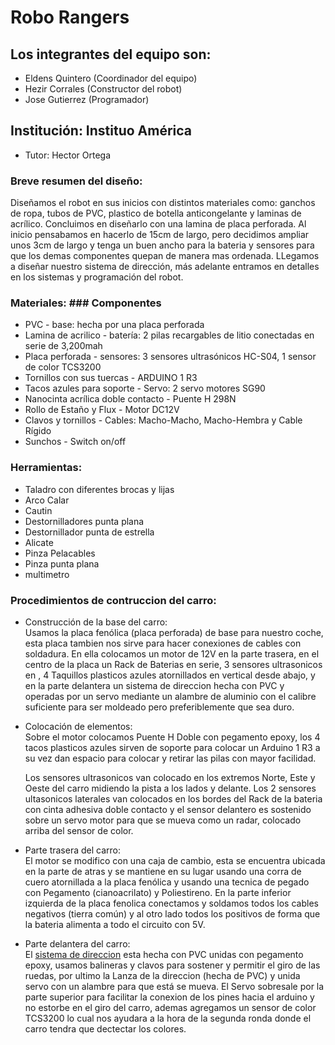 # Robo Rangers 

## Los integrantes del equipo son:
- Eldens Quintero  (Coordinador del equipo)  
- Hezir Corrales (Constructor del robot)
- Jose Gutierrez (Programador)
  
## Institución: Instituo América 
- Tutor: Hector Ortega
  
### Breve resumen del diseño:
Diseñamos el robot en sus inicios con distintos materiales como: ganchos de ropa, tubos de PVC, plastico de botella anticongelante y laminas de acrílico. Concluimos en diseñarlo con una lamina de placa perforada. Al inicio pensabamos en hacerlo de 15cm de largo, pero decidimos ampliar unos 3cm de largo y tenga un buen ancho para la bateria y sensores para que los demas componentes quepan de manera mas ordenada. LLegamos a diseñar nuestro sistema de dirección, más adelante entramos en detalles en los sistemas y programación del robot. 

### Materiales:                                                                                                                ### Componentes
-  PVC                                                                                                                          - base: hecha por una placa perforada
-  Lamina de acrilico                                                                                                           - batería: 2 pilas recargables de litio conectadas en serie de 3,200mah 
-  Placa perforada                                                                                                              - sensores: 3 sensores ultrasónicos HC-S04, 1 sensor de color TCS3200      
-  Tornillos con sus tuercas                                                                                                    - ARDUINO 1 R3
-  Tacos azules para soporte                                                                                                    - Servo: 2 servo motores SG90
-  Nanocinta acrílica doble contacto                                                                                            - Puente H 298N
-  Rollo de Estaño y Flux                                                                                                       - Motor DC12V
-  Clavos y tornillos                                                                                                           - Cables: Macho-Macho, Macho-Hembra y Cable Rígido
-  Sunchos                                                                                                                      - Switch on/off

### Herramientas:
-  Taladro con diferentes brocas y lijas
-  Arco Calar
-  Cautin
-  Destornilladores punta plana
-  Destornillador punta de estrella
-  Alicate
-  Pinza Pelacables
-  Pinza punta plana
-  multimetro


### Procedimientos de contruccion del carro:

- Construcción de la base del carro:  
Usamos la placa fenólica (placa perforada) de base para nuestro coche, esta placa tambien nos sirve para hacer conexiones de cables con soldadura.
En ella colocamos un motor de 12V en la parte trasera, en el centro de la placa un Rack de Baterias en serie, 3 sensores ultrasonicos en , 4 Taquillos plasticos azules atornillados en vertical desde abajo, y en la parte delantera un sistema de direccion hecha con PVC y operadas por un servo mediante un alambre de aluminio con el calibre suficiente para ser moldeado pero preferiblemente que sea duro.

- Colocación de elementos:  
Sobre el motor colocamos Puente H Doble con pegamento epoxy, los 4 tacos plasticos azules sirven de soporte para colocar un Arduino 1 R3 a su vez dan espacio para colocar y retirar las pilas con mayor facilidad.

  Los sensores ultrasonicos van colocado en los extremos Norte, Este y Oeste del carro midiendo la pista a los lados y delante.
  Los 2 sensores ultasonicos laterales van colocados en los bordes del Rack de la bateria con cinta adhesiva doble contacto y el sensor delantero es sostenido sobre un servo motor para que se mueva como un radar, colocado arriba del sensor de color. 


- Parte trasera del carro:  
El motor se modifico con una caja de cambio, esta se encuentra ubicada en la parte de atras y se mantiene en su lugar usando una corra de cuero atornillada a la placa fenólica y usando una tecnica de pegado con Pegamento (cianoacrilato) y Poliestireno.
En la parte inferior izquierda de la placa fenolica conectamos y soldamos todos los cables negativos (tierra común) y al otro lado todos los positivos de forma que la bateria alimenta a todo el circuito con 5V.

- Parte delantera del carro:  
El [sistema de direccion](schemes/Lanza_de_la_dirección.jpeg) esta hecha con PVC unidas con pegamento epoxy, usamos balineras y clavos para sostener y permitir el giro de las ruedas, por ultimo la Lanza de la direccion (hecha de PVC) y unida servo con un alambre para que está se mueva. El Servo sobresale por la parte superior para facilitar la conexion de los pines hacia el arduino y no estorbe en el giro del carro, ademas agregamos un sensor de color TCS3200 lo cual nos ayudara a la hora de la segunda ronda donde el carro tendra que dectectar los colores.
